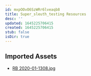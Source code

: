 ```yaml
---
id: mxpOOvO6SzWRr6lveaqb8
title: Super_sleuth_testing Resources
desc: ''
updated: 1645225706415
created: 1645225706415
stub: false
isDir: true
---
```

## Imported Assets
- [RB 2020-01-1308.jpg](/assets/rb-2020-01-1308-GFe1DFs8Y2ho.jpg)
